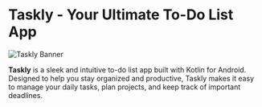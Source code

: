 # Taskly - Your Ultimate To-Do List App

![Taskly Banner](https://image-link)

**Taskly** is a sleek and intuitive to-do list app built with Kotlin for Android. Designed to help you stay organized and productive, Taskly makes it easy to manage your daily tasks, plan projects, and keep track of important deadlines.

<!-- ## Features

- **Simple Task Management:** Create, edit, and delete tasks effortlessly.
- **Task Prioritization:** Organize your tasks by priority levels (High, Medium, Low).
- **Task Completion:** Mark tasks as completed and keep track of what’s done.
- **Due Dates & Reminders:** Set due dates and receive notifications for upcoming tasks.
- **Task Filtering & Sorting:** Filter tasks by completion status, priority, or due date. Sort tasks based on your preferences.
- **Search Functionality:** Quickly find tasks by title using the built-in search feature.
- **User-Friendly UI:** A clean and intuitive interface designed with user experience in mind.
- **Persistent Storage:** All tasks are saved locally using Room database.

## Screenshots

![Taskly Screenshot 1](https://your-image-link-here)
![Taskly Screenshot 2](https://your-image-link-here)

## Getting Started

Follow these instructions to get a copy of Taskly up and running on your local machine for development and testing purposes.

### Prerequisites

- Android Studio 4.1 or higher
- Kotlin 1.5 or higher
- Minimum API Level 24 (Android 7.0 Nougat)

### Installation

1. **Clone the repository:**
   ```bash
   git clone https://github.com/your-username/taskly.git
   ```
2. **Open the project in Android Studio:**
   - Navigate to `File -> Open` and select the cloned directory.

3. **Sync the project:**
   - Android Studio will automatically prompt you to sync the project. If not, go to `File -> Sync Project with Gradle Files`.

4. **Run the app:**
   - Connect an Android device or start an emulator, then click the "Run" button in Android Studio.

## Usage

- **Adding a Task:**
  - Tap the Floating Action Button (FAB) to create a new task. Enter the task title, set a priority, and save.

- **Completing a Task:**
  - Mark a task as completed by checking the box next to it. The task will be updated accordingly.

- **Editing a Task:**
  - Tap on any task to edit its title, priority, or due date.

- **Deleting a Task:**
  - Swipe left or right on a task to delete it.

- **Filtering & Sorting:**
  - Use the menu options to filter tasks by status or sort them by priority or due date.

## Contributing

Contributions are welcome! If you'd like to contribute, please follow these steps:

1. Fork the repository.
2. Create a new branch (`git checkout -b feature/your-feature-name`).
3. Commit your changes (`git commit -m 'Add some feature'`).
4. Push to the branch (`git push origin feature/your-feature-name`).
5. Open a Pull Request.

Please make sure to update tests as appropriate.

## License

This project is licensed under the MIT License - see the [LICENSE](LICENSE) file for details.

## Acknowledgments

- [Android Developer Documentation](https://developer.android.com/docs)
- [Kotlin Language Documentation](https://kotlinlang.org/docs/home.html) -->
